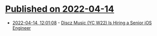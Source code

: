 # [Published on 2022-04-14](index.md)

* [2022-04-14, 12:01:08](https://news.ycombinator.com/item?id=31025721) - [Discz Music (YC W22) Is Hiring a Senior iOS Engineer](https://www.ycombinator.com/companies/discz-music/jobs/34QbsbN-ios-engineer)
